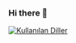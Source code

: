 ### Hi there 👋


[![Kullanılan Diller](https://github-readme-stats.vercel.app/api/top-langs/?username=buraksenyurt&layout=compact&langs_count=10&hide=html,smarty,javascript)](https://github-readme-stats.vercel.app/api/top-langs/?username=simsekahmett&layout=compact&langs_count=10&hide=html,smarty,javascript)

<!--
**simsekahmett/simsekahmett** is a ✨ _special_ ✨ repository because its `README.md` (this file) appears on your GitHub profile.

Here are some ideas to get you started:

- 🔭 I’m currently working on ...
- 🌱 I’m currently learning ...
- 👯 I’m looking to collaborate on ...
- 🤔 I’m looking for help with ...
- 💬 Ask me about ...
- 📫 How to reach me: ...
- 😄 Pronouns: ...
- ⚡ Fun fact: ...
-->
